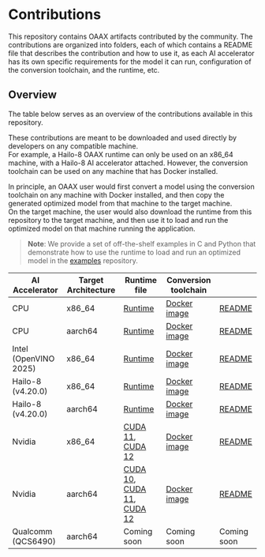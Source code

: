# Contributions

This repository contains OAAX artifacts contributed by the community.
The contributions are organized into folders, each of which contains a README file that describes the contribution and
how to use it, as each AI accelerator has its own specific requirements for the model it can run, configuration of the
conversion toolchain, and the runtime, etc.

## Overview

The table below serves as an overview of the contributions available in this repository.

These contributions are meant to be downloaded and used directly by developers on any compatible machine.  
For example, a Hailo-8 OAAX runtime can only be used on an x86_64 machine, with a Hailo-8 AI accelerator attached.
However, the conversion toolchain can be used on any machine that has Docker installed.

In principle, an OAAX user would first convert a model using the conversion toolchain on any machine with Docker
installed, and then copy the generated optimized model from that machine to the target machine.   
On the target machine, the user would also download the runtime from this repository to the target machine, and then use
it to load and run the optimized model on that machine running the application.
> **Note**: We provide a set of off-the-shelf examples in C and Python that demonstrate how to use the runtime to load
> and run an optimized model in the [examples](https://github.com/oaax-standard/examples) repository.


| AI Accelerator        | Target Architecture | Runtime file                                                                                                                                                                                                                                                                                                                                                     | Conversion toolchain                                                                               |                             |
|-----------------------|---------------------|------------------------------------------------------------------------------------------------------------------------------------------------------------------------------------------------------------------------------------------------------------------------------------------------------------------------------------------------------------------|----------------------------------------------------------------------------------------------------|-----------------------------|
| CPU                   | x86_64              | [Runtime](https://artifactory.nxvms.dev/artifactory/nxai_open/OAAX/runtimes/async/cpu-x86_64-ort.tar.gz)                                                                                                                                                                                                                                                         | [Docker image](https://drive.google.com/file/d/1Xz9m1ATwmM9w81bDuZ1ibNqcyLmOKFWW/view?usp=sharing) | [README](CPU/README.md)     |
| CPU                   | aarch64             | [Runtime](https://artifactory.nxvms.dev/artifactory/nxai_open/OAAX/runtimes/async/cpu-aarch64-ort.tar.gz)                                                                                                                                                                                                                                                        | [Docker image](https://drive.google.com/file/d/1Xz9m1ATwmM9w81bDuZ1ibNqcyLmOKFWW/view?usp=sharing) | [README](CPU/README.md)     |
| Intel (OpenVINO 2025) | x86_64              | [Runtime](https://artifactory.nxvms.dev/artifactory/nxai_open/OAAX/runtimes/async/cpu-1.21-x86_64-openvino.tar.gzcpu-2024-x86_64-openvino.tar.gz)                                                                                                                                                                                                                | [Docker image](https://drive.google.com/file/d/1Xz9m1ATwmM9w81bDuZ1ibNqcyLmOKFWW/view?usp=sharing) | [README](Intel/README.md)   |
| Hailo-8 (v4.20.0)     | x86_64              | [Runtime](https://artifactory.nxvms.dev/artifactory/nxai_open/OAAX/runtimes/async/hailo8-4.20.0-x86_64-ort.tar.gz)                                                                                                                                                                                                                                               | [Docker image](https://drive.google.com/file/d/1iL2UvjRpeAJmRpoudNc1sNbCe2VNixYl/view?usp=sharing) | [README](Hailo-8/README.md) |
| Hailo-8 (v4.20.0)     | aarch64             | [Runtime](https://artifactory.nxvms.dev/artifactory/nxai_open/OAAX/runtimes/async/hailo8-4.20.0-aarch64-ort.tar.gz)                                                                                                                                                                                                                                              | [Docker image](https://drive.google.com/file/d/1iL2UvjRpeAJmRpoudNc1sNbCe2VNixYl/view?usp=sharing) | [README](Hailo-8/README.md) |
| Nvidia                | x86_64              | [CUDA 11](https://artifactory.nxvms.dev/artifactory/nxai_open/OAAX/runtimes/async/nvidia-cuda_11-x86_64-ort.tar.gz), [CUDA 12](https://artifactory.nxvms.dev/artifactory/nxai_open/OAAX/runtimes/async/nvidia-cuda_12-x86_64-ort.tar.gz)                                                                                                                         | [Docker image](https://drive.google.com/file/d/1Xz9m1ATwmM9w81bDuZ1ibNqcyLmOKFWW/view?usp=sharing) | [README](Nvidia/README.md)  |
| Nvidia                | aarch64             | [CUDA 10](https://artifactory.nxvms.dev/artifactory/nxai_open/OAAX/runtimes/async/nvidia-cuda_10-aarch64-ort.tar.gz), [CUDA 11](https://artifactory.nxvms.dev/artifactory/nxai_open/OAAX/runtimes/async/nvidia-cuda_11-aarch64-ort.tar.gz), [CUDA 12](https://artifactory.nxvms.dev/artifactory/nxai_open/OAAX/runtimes/async/nvidia-cuda_12-aarch64-ort.tar.gz) | [Docker image](https://drive.google.com/file/d/1Xz9m1ATwmM9w81bDuZ1ibNqcyLmOKFWW/view?usp=sharing) | [README](Nvidia/README.md)  |
| Qualcomm (QCS6490)    | aarch64             | Coming soon                                                                                                                                                                                                                                                                                                                                                      | Coming soon                                                                                        | Coming soon                 |
